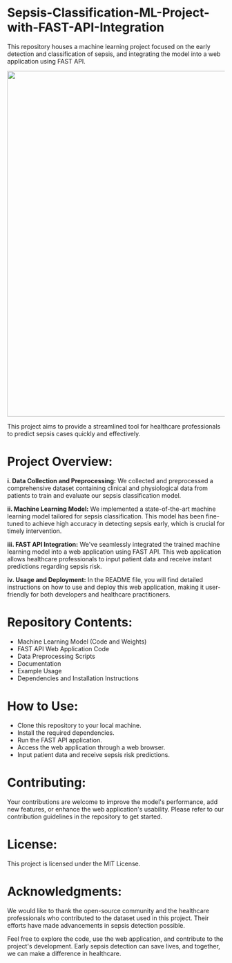 # Sepsis-Classification-ML-Project-with-FAST-API-Integration
This repository houses a machine learning project focused on the early detection and classification of sepsis, and integrating the model into a web application using FAST API.

<p align="center">
  <img src="profile_image.webp" width="800">
</p>

This project aims to provide a streamlined tool for healthcare professionals to predict sepsis cases quickly and effectively.

# Project Overview:
**i. Data Collection and Preprocessing:** We collected and preprocessed a comprehensive dataset containing clinical and physiological data from patients to train and evaluate our sepsis classification model.

**ii. Machine Learning Model:** We implemented a state-of-the-art machine learning model tailored for sepsis classification. This model has been fine-tuned to achieve high accuracy in detecting sepsis early, which is crucial for timely intervention.

**iii. FAST API Integration:** We've seamlessly integrated the trained machine learning model into a web application using FAST API. This web application allows healthcare professionals to input patient data and receive instant predictions regarding sepsis risk.

**iv. Usage and Deployment:** In the README file, you will find detailed instructions on how to use and deploy this web application, making it user-friendly for both developers and healthcare practitioners.

# Repository Contents:
- Machine Learning Model (Code and Weights)
- FAST API Web Application Code
- Data Preprocessing Scripts
- Documentation
- Example Usage
- Dependencies and Installation Instructions

# How to Use:
- Clone this repository to your local machine.
- Install the required dependencies.
- Run the FAST API application.
- Access the web application through a web browser.
- Input patient data and receive sepsis risk predictions.

# Contributing:
Your contributions are welcome to improve the model's performance, add new features, or enhance the web application's usability. Please refer to our contribution guidelines in the repository to get started.

# License:
This project is licensed under the MIT License.

# Acknowledgments:
We would like to thank the open-source community and the healthcare professionals who contributed to the dataset used in this project. Their efforts have made advancements in sepsis detection possible.

Feel free to explore the code, use the web application, and contribute to the project's development. Early sepsis detection can save lives, and together, we can make a difference in healthcare.

